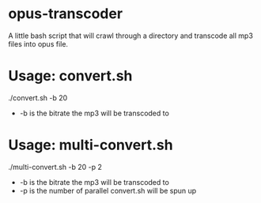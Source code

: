 # opus-transcoder
A little bash script that will crawl through a directory and transcode all mp3 files into opus file.

# Usage: convert.sh

./convert.sh -b 20  
* -b is the bitrate the mp3 will be transcoded to

# Usage: multi-convert.sh

./multi-convert.sh -b 20 -p 2  
* -b is the bitrate the mp3 will be transcoded to
* -p is the number of parallel convert.sh will be spun up

